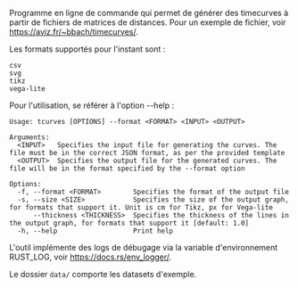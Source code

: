 Programme en ligne de commande qui permet de générer des timecurves à partir de fichiers de matrices de distances. Pour un exemple de fichier, voir https://aviz.fr/~bbach/timecurves/.

Les formats supportés pour l'instant sont :

    csv
    svg
    tikz
    vega-lite

Pour l'utilisation, se référer à l'option --help :

```
Usage: tcurves [OPTIONS] --format <FORMAT> <INPUT> <OUTPUT>

Arguments:
  <INPUT>   Specifies the input file for generating the curves. The file must be in the correct JSON format, as per the provided template
  <OUTPUT>  Specifies the output file for the generated curves. The file will be in the format specified by the --format option

Options:
  -f, --format <FORMAT>        Specifies the format of the output file
  -s, --size <SIZE>            Specifies the size of the output graph, for formats that support it. Unit is cm for Tikz, px for Vega-lite
      --thickness <THICKNESS>  Specifies the thickness of the lines in the output graph, for formats that support it [default: 1.0]
  -h, --help                   Print help
```

L'outil implémente des logs de débugage via la variable d'environnement RUST_LOG, voir https://docs.rs/env_logger/.

Le dossier `data/` comporte les datasets d'exemple.
